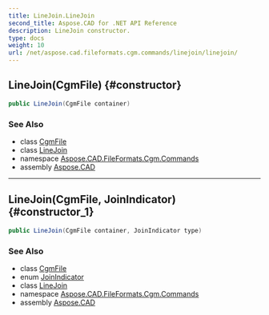 ```yaml
---
title: LineJoin.LineJoin
second_title: Aspose.CAD for .NET API Reference
description: LineJoin constructor. 
type: docs
weight: 10
url: /net/aspose.cad.fileformats.cgm.commands/linejoin/linejoin/
---
```

## LineJoin(CgmFile) {#constructor}

```csharp
public LineJoin(CgmFile container)
```

### See Also

* class [CgmFile](../../../aspose.cad.fileformats.cgm/cgmfile/)
* class [LineJoin](../)
* namespace [Aspose.CAD.FileFormats.Cgm.Commands](../../linejoin/)
* assembly [Aspose.CAD](../../../)

---

## LineJoin(CgmFile, JoinIndicator) {#constructor_1}

```csharp
public LineJoin(CgmFile container, JoinIndicator type)
```

### See Also

* class [CgmFile](../../../aspose.cad.fileformats.cgm/cgmfile/)
* enum [JoinIndicator](../../../aspose.cad.fileformats.cgm.enums/joinindicator/)
* class [LineJoin](../)
* namespace [Aspose.CAD.FileFormats.Cgm.Commands](../../linejoin/)
* assembly [Aspose.CAD](../../../)


